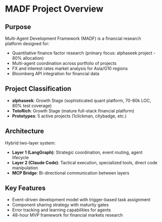 # MADF Project Overview

## Purpose
Multi-Agent Development Framework (MADF) is a financial research platform designed for:
- Quantitative finance factor research (primary focus: alphaseek project - 80% allocation)
- Multi-agent coordination across portfolio of projects
- FX and interest rates market analysis for Asia/G10 regions
- Bloomberg API integration for financial data

## Project Classification
- **alphaseek**: Growth Stage (sophisticated quant platform, 70-80k LOC, 80% test coverage)
- **TotoRich**: Growth Stage (mature full-stack financial platform)
- **Prototypes**: 5 active projects (1clickman, citybadge, etc.)

## Architecture
Hybrid two-layer system:
- **Layer 1 (LangGraph)**: Strategic coordination, event routing, agent lifecycle
- **Layer 2 (Claude Code)**: Tactical execution, specialized tools, direct code manipulation
- **MCP Bridge**: Bi-directional communication between layers

## Key Features
- Event-driven development model with trigger-based task assignment
- Component sharing strategy with maturity gates
- Error tracking and learning capabilities for agents
- 48-hour MVP framework for financial markets research
